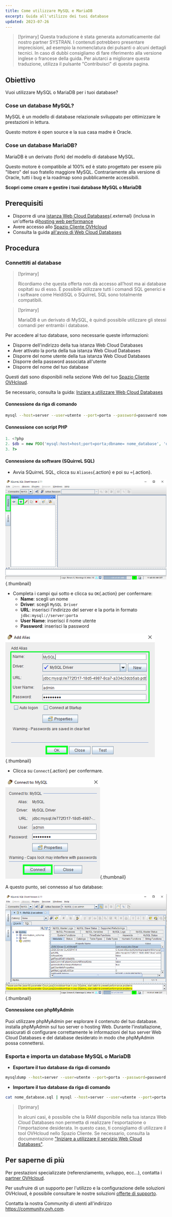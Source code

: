 ```yaml
---
title: Come utilizzare MySQL e MariaDB
excerpt: Guida all'utilizzo dei tuoi database
updated: 2023-07-26
---
```


> [!primary]
> Questa traduzione è stata generata automaticamente dal nostro partner SYSTRAN. I contenuti potrebbero presentare imprecisioni, ad esempio la nomenclatura dei pulsanti o alcuni dettagli tecnici. In caso di dubbi consigliamo di fare riferimento alla versione inglese o francese della guida. Per aiutarci a migliorare questa traduzione, utilizza il pulsante "Contribuisci" di questa pagina.
>

## Obiettivo

Vuoi utilizzare MySQL o MariaDB per i tuoi database?

### Cose un database MySQL?

MySQL è un modello di database relazionale sviluppato per ottimizzare le prestazioni in lettura.

Questo motore è open source e la sua casa madre è Oracle.

### Cose un database MariaDB?

MariaDB è un derivato (fork) del modello di database MySQL.

Questo motore è compatibile al 100% ed è stato progettato per essere più "libero" del suo fratello maggiore MySQL. Contrariamente alla versione di Oracle, tutti i bug e la roadmap sono pubblicamente accessibili.

**Scopri come creare e gestire i tuoi database MySQL o MariaDB**

## Prerequisiti

- Disporre di una [istanza Web Cloud Databases](https://www.ovhcloud.com/it/web-cloud/databases/){.external} (inclusa in un'offerta di[hosting web performance](https://www.ovhcloud.com/fr/web-hosting/)
- Avere accesso allo [Spazio Cliente OVHcloud](/links/manager)
- Consulta la guida [all'avvio di Web Cloud Databases](/pages/web_cloud/web_cloud_databases/starting_with_clouddb)

## Procedura

### Connettiti al database

> [!primary]
>
> Ricordiamo che questa offerta non dà accesso all’host ma ai database ospitati su di esso. È possibile utilizzare tutti i comandi SQL generici e i software come HeidiSQL o SQuirreL SQL sono totalmente compatibili.
> 

> [!primary]
>
> MariaDB è un derivato di MySQL, è quindi possibile utilizzare gli stessi comandi per entrambi i database.
> 

Per accedere al tuo database, sono necessarie queste informazioni:

- Disporre dell'indirizzo della tua istanza Web Cloud Databases
- Aver attivato la porta della tua istanza Web Cloud Databases
- Disporre del nome utente della tua istanza Web Cloud Databases
- Disporre della password associata all'utente
- Disporre del nome del tuo database

Questi dati sono disponibili nella sezione Web del tuo [Spazio Cliente OVHcloud](/links/manager).

Se necessario, consulta la guida: [Inziare a utilizzare Web Cloud Databases](/pages/web_cloud/web_cloud_databases/starting_with_clouddb)

#### Connessione da riga di comando

```bash
mysql --host=server --user=utente --port=porta --password=password nome_database
```

#### Connessione con script PHP

```php
1. <?php
2. $db = new PDO('mysql:host=host;port=porta;dbname= nome_database', 'utente', 'password');
3. ?>
```

#### Connessione da software (SQuirreL SQL)

- Avvia SQuirreL SQL, clicca su `Aliases`{.action} e poi su `+`{.action}.

![launch SQuirreL SQL](images/aliases.png){.thumbnail}

- Completa i campi qui sotto e clicca su `OK`{.action} per confermare:
    - **Name**: scegli un nome
    - **Driver**: scegli `MySQL Driver`
    - **URL**: inserisci l’indirizzo del server e la porta in formato `jdbc:mysql://server:porta`
    - **User Name**: inserisci il nome utente
    - **Password**: inserisci la password

![config connection](images/add-alias.png){.thumbnail}

- Clicca su `Connect`{.action} per confermare.

![valid connection](images/connect-to-mysql.png){.thumbnail}

A questo punto, sei connesso al tuo database:

![config connection](images/general-dashboard.png){.thumbnail}

#### Connessione con phpMyAdmin

Puoi utilizzare phpMyAdmin per esplorare il contenuto del tuo database. installa phpMyAdmin sul tuo server o hosting Web. Durante l'installazione, assicurati di configurare correttamente le informazioni del tuo server Web Cloud Databases e del database desiderato in modo che phpMyAdmin possa connettersi.

### Esporta e importa un database MySQL o MariaDB

- **Esportare il tuo database da riga di comando**

```bash
mysqldump --host=server --user=utente --port=porta --password=password nome_database > nome_database.sql
```

- **Importare il tuo database da riga di comando**

```bash
cat nome_database.sql | mysql --host=server --user=utente --port=porta --password=password nome_database
```

> [!primary]
>
> In alcuni casi, è possibile che la RAM disponibile nella tua istanza Web Cloud Databases non permetta di realizzare l'esportazione o l'importazione desiderata. In questo caso, ti consigliamo di utilizzare il tool OVHcloud nello Spazio Cliente. Se necessario, consulta la documentazione ["Iniziare a utilizzare il servizio Web Cloud Databases"](/pages/web_cloud/web_cloud_databases/starting_with_clouddb).
>

## Per saperne di più

Per prestazioni specializzate (referenziamento, sviluppo, ecc...), contatta i [partner OVHcloud](https://partner.ovhcloud.com/it/directory/).

Per usufruire di un supporto per l'utilizzo e la configurazione delle soluzioni OVHcloud, è possibile consultare le nostre soluzioni [offerte di supporto](https://www.ovhcloud.com/it/support-levels/).

Contatta la nostra Community di utenti all'indirizzo <https://community.ovh.com>.